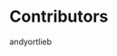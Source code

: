 # Contributors

<!-- 0bb13eb249f081284ae4999dc0fc3be959973ff0833aceaedc05715dbe99b9af *CONTRIBUTING.md -->

andyortlieb
<!--
  Founder, Open Ascendance LLC
-->


<!-- Sign your name or pseudonym above this line -->
<!--
  Feel free to write a hidden note about yourself and your interests in the project!
-->
